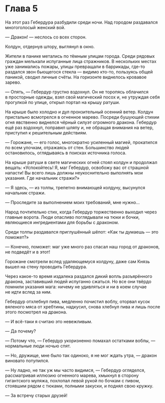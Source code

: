 # Глава 5

На этот раз Гебердура разбудили среди ночи. Над городом раздавался многоголосый женский вой.

— Дракон! — неслось со всех сторон.

Колдун, отдернув штору, выглянул в окно.

Жители в панике метались по тёмным улицам города. Среди рядовых граждан мелькали испуганные лица стражников. В нескольких местах уже занимались пожары, улицы превращали в баррикады, где-то раздался звон бьющегося стекла — видимо кто-то, пользуясь общей паникой, сводил личные счёты. На горизонте виднелось кровавое зарево.

— Опять, — Гебердур грустно вздохнул. Он не торопясь облачился в просторные одежды, взял свой магический посох и, не утруждая себя прогулкой по улице, открыл портал на крышу ратуши.

На крыше было холодно и дул пронзительный осенний ветер. Колдун пристально всмотрелся в огненное марево. Посреди бушующей стихии огня явственно виднелся чёрный силуэт огромного дракона. Гебердур ещё раз вздохнул, поправил шляпу и, не обращая внимания на ветер, приступил к решительным действиям.

— Горожане, — его голос, многократно усиленный магией, прокатился по всем улочкам, отражаясь от стен. Большинство людей остановилось, оглядываясь в поисках источника голоса.

На крыше ратуши в свете магических огней стоял колдун и продолжал вещать: «Успокойтесь! Я, маг Гебердур, освобожу вас от страшной напасти! Вы всего лишь должны неукоснительно выполнять мои указания. Где начальник стражи?»

— Я здесь, — из толпы, трепетно внимающей колдуну, высунулся начальник стражи.

— Проследите за выполнением моих требований, мне нужно...

Народ почтительно стих, когда Гебердур торжественно выходил через главные ворота. Люди опасливо поглядывали на тюки и бочки, являющиеся ингредиентами для борьбы с драконом.

Среди толпы раздавался приглушённый шёпот: «Как ты думаешь — это поможет?»

— Конечно, поможет: маг уже много раз спасал наш город от драконов, не подведёт и в этот!

Горожане смотрели вслед удаляющемуся колдуну, даже сам Князь вышел на стену проводить Гебердура.

Через какое-то время издалека раздался дикий вопль разъярённого дракона, заставивший людей испуганно сжаться. Но все они твёрдо помнили указания мага: ничему не удивляться и ни в коем случае не идти вслед за ним.

Гебердур отхлебнул пива, медленно почистил воблу, оторвал кусок вяленого мяса от хребтины, надкусил, снова хлебнул пива и лишь после этого посмотрел на дракона.

— И всё-таки я считаю это невежливым.

— Да почему?

— Потому что, — Гебердур укоризненно помахал остатками воблы, — нормальные люди ночью спят.

— Но, дружище, мне было так одиноко, я не мог ждать утра, — дракон виновато потупился.

— Ну ладно, не так уж мы часто видимся, — Гебердур огляделся, рассматривая иллюзию огненного марева, хмыкнул в сторону гигантского муляжа, похлопал левой рукой по бочкам с пивом, стоявшим рядом с тюками, полными закуски, и поднял свою кружку.

— За встречу старых друзей!


